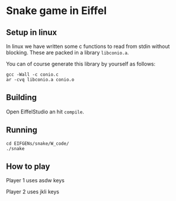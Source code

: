 # Snake game in Eiffel

## Setup in linux
In linux we have written some c functions to read from stdin without blocking.
These are packed in a library `libconio.a`.

You can of course generate this library by yourself as follows:

```
gcc -Wall -c conio.c
ar -cvq libconio.a conio.o
```

## Building
Open EiffelStudio an hit `compile`.

## Running
```
cd EIFGENs/snake/W_code/
./snake
```

## How to play
Player 1 uses asdw keys

Player 2 uses jkli keys